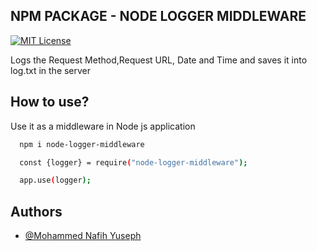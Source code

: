 ## NPM PACKAGE - NODE LOGGER MIDDLEWARE 

[![MIT License](https://img.shields.io/badge/License-MIT-green.svg)](https://choosealicense.com/licenses/mit/)


Logs the Request Method,Request URL, Date and Time and saves it into log.txt in the server 



## How to use?

Use it as a middleware in Node js application

```bash
  npm i node-logger-middleware
```

```bash
  const {logger} = require("node-logger-middleware");

  app.use(logger);
```



## Authors

- [@Mohammed Nafih Yuseph](https://www.github.com/nafihpp)


